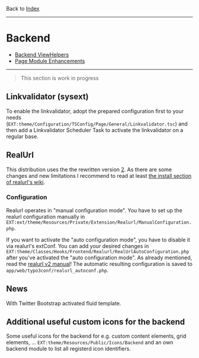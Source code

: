 Back to [Index](../Index.md)

---

# Backend

- [Backend ViewHelpers](BackendViewHelpers.md)
- [Page Module Enhancements](PageModuleEnhancements.md)

---

> This section is work in progress

## Linkvalidator (sysext)

To enable the linkvalidator, adopt the prepared configuration first to your needs (`EXT:theme/Configuration/TSConfig/Page/General/Linkvalidator.tsc`)
and then add a Linkvalidator Scheduler Task to activate the linkvalidator on a regular base.

## RealUrl

This distribution uses the the rewritten version [2](https://github.com/dmitryd/typo3-realurl). As there are some changes and
new limitations I recommend to read at least [the install section of realurl's wiki](https://github.com/dmitryd/typo3-realurl/wiki/Installing-and-enabling-the-extension).

### Configuration

Realurl operates in "manual configuration mode". You have to set up the realurl configuration manually in
`EXT:ext/theme/Resources/Private/Extension/Realurl/ManualConfiguration.php`.

If you want to activate the "auto configuration mode", you have to disable it via realurl's extConf.
You can add your desired changes in `EXT:theme/Classes/Hooks/Frontend/Realurl/RealUrlAutoConfiguration.php` after you've
activated the "auto configuration mode".
As already mentioned, read the [realurl v2 manual](https://github.com/dmitryd/typo3-realurl/wiki)! The automatic resulting
configuration is saved to `app/web/typo3conf/realurl_autoconf.php`.


## News

With Twitter Bootstrap activated fluid template.


## Additional useful custom icons for the backend

Some useful icons for the backend for e.g. custom content elements, grid elements, ... `EXT:theme/Resources/Public/Icons/Backend` and an own backend module to list all registerd icon identifiers.
